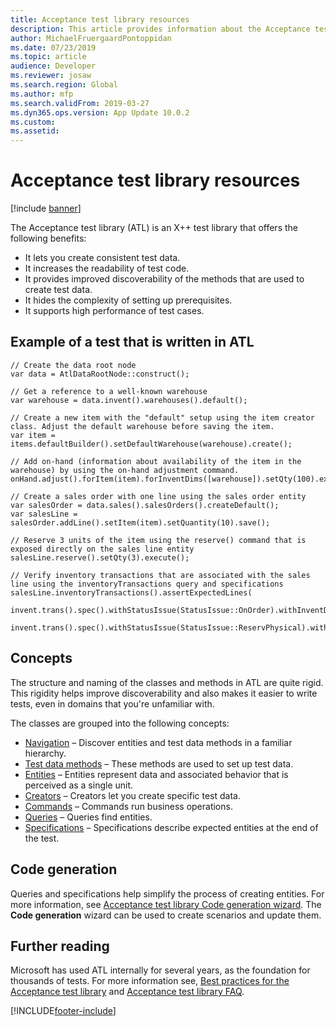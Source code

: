 ```yaml
---
title: Acceptance test library resources
description: This article provides information about the Acceptance test library.
author: MichaelFruergaardPontoppidan
ms.date: 07/23/2019
ms.topic: article
audience: Developer
ms.reviewer: josaw
ms.search.region: Global
ms.author: mfp
ms.search.validFrom: 2019-03-27
ms.dyn365.ops.version: App Update 10.0.2
ms.custom: 
ms.assetid: 
---
```


# Acceptance test library resources

[!include [banner](../includes/banner.md)]


The Acceptance test library (ATL) is an X++ test library that offers the following benefits:

- It lets you create consistent test data.
- It increases the readability of test code.
- It provides improved discoverability of the methods that are used to create test data.
- It hides the complexity of setting up prerequisites.
- It supports high performance of test cases.

## Example of a test that is written in ATL

```xpp
// Create the data root node
var data = AtlDataRootNode::construct();

// Get a reference to a well-known warehouse 
var warehouse = data.invent().warehouses().default();
 
// Create a new item with the "default" setup using the item creator class. Adjust the default warehouse before saving the item.
var item = items.defaultBuilder().setDefaultWarehouse(warehouse).create();

// Add on-hand (information about availability of the item in the warehouse) by using the on-hand adjustment command.
onHand.adjust().forItem(item).forInventDims([warehouse]).setQty(100).execute();

// Create a sales order with one line using the sales order entity
var salesOrder = data.sales().salesOrders().createDefault();
var salesLine = salesOrder.addLine().setItem(item).setQuantity(10).save();

// Reserve 3 units of the item using the reserve() command that is exposed directly on the sales line entity
salesLine.reserve().setQty(3).execute();

// Verify inventory transactions that are associated with the sales line using the inventoryTransactions query and specifications
salesLine.inventoryTransactions().assertExpectedLines(
    invent.trans().spec().withStatusIssue(StatusIssue::OnOrder).withInventDims([warehouse]).withQty(-7),
    invent.trans().spec().withStatusIssue(StatusIssue::ReservPhysical).withInventDims([warehouse]).withQty(-3)); 
```

## Concepts

The structure and naming of the classes and methods in ATL are quite rigid. This rigidity helps improve discoverability and also makes it easier to write tests, even in domains that you're unfamiliar with.

The classes are grouped into the following concepts:

- [Navigation](concepts-navigation.md) – Discover entities and test data methods in a familiar hierarchy.
- [Test data methods](test-data-methods.md) – These methods are used to set up test data.
- [Entities](concepts-entities.md) – Entities represent data and associated behavior that is perceived as a single unit.
- [Creators](concepts-creators.md) – Creators let you create specific test data.
- [Commands](concepts-commands.md) – Commands run business operations.
- [Queries](concepts-queries.md) – Queries find entities.
- [Specifications](concepts-specifications.md) – Specifications describe expected entities at the end of the test.

## Code generation

Queries and specifications help simplify the process of creating entities. For more information, see [Acceptance test library Code generation wizard](code-generation-wizard.md). The **Code generation** wizard can be used to create scenarios and update them.

## Further reading

Microsoft has used ATL internally for several years, as the foundation for thousands of tests. For more information see, [Best practices for the Acceptance test library](atl-best-practices.md) and [Acceptance test library FAQ](atl-faq.md).


[!INCLUDE[footer-include](../../../includes/footer-banner.md)]
